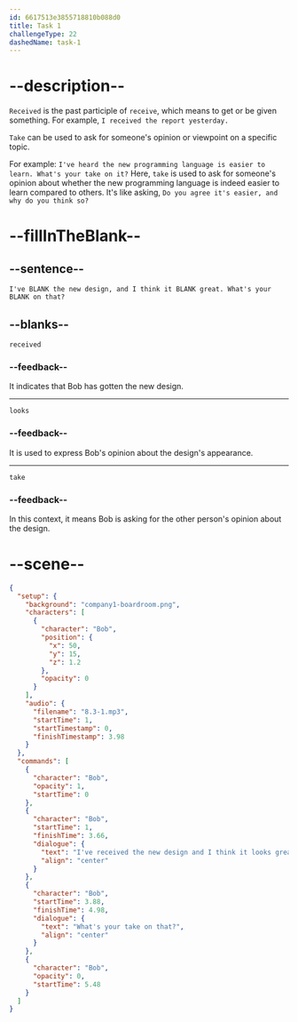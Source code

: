 ```yaml
---
id: 6617513e3855718810b088d0
title: Task 1
challengeType: 22
dashedName: task-1
---
```


<!-- (Audio) Bob: I've received the new design, and I think it looks great. What's your take on that? -->

# --description--

`Received` is the past participle of `receive`, which means to get or be given something. For example, `I received the report yesterday.`

`Take` can be used to ask for someone's opinion or viewpoint on a specific topic.

For example: `I've heard the new programming language is easier to learn. What's your take on it?` Here, `take` is used to ask for someone's opinion about whether the new programming language is indeed easier to learn compared to others. It's like asking, `Do you agree it's easier, and why do you think so?`

# --fillInTheBlank--

## --sentence--

`I've BLANK the new design, and I think it BLANK great. What's your BLANK on that?`

## --blanks--

`received`

### --feedback--

It indicates that Bob has gotten the new design.

---

`looks`

### --feedback--

It is used to express Bob's opinion about the design's appearance.

---

`take`

### --feedback--

In this context, it means Bob is asking for the other person's opinion about the design.

# --scene--

```json
{
  "setup": {
    "background": "company1-boardroom.png",
    "characters": [
      {
        "character": "Bob",
        "position": {
          "x": 50,
          "y": 15,
          "z": 1.2
        },
        "opacity": 0
      }
    ],
    "audio": {
      "filename": "8.3-1.mp3",
      "startTime": 1,
      "startTimestamp": 0,
      "finishTimestamp": 3.98
    }
  },
  "commands": [
    {
      "character": "Bob",
      "opacity": 1,
      "startTime": 0
    },
    {
      "character": "Bob",
      "startTime": 1,
      "finishTime": 3.66,
      "dialogue": {
        "text": "I've received the new design and I think it looks great.",
        "align": "center"
      }
    },
    {
      "character": "Bob",
      "startTime": 3.88,
      "finishTime": 4.98,
      "dialogue": {
        "text": "What's your take on that?",
        "align": "center"
      }
    },
    {
      "character": "Bob",
      "opacity": 0,
      "startTime": 5.48
    }
  ]
}
```
